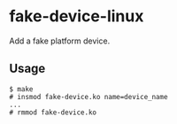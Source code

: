 fake-device-linux
=================

Add a fake platform device.

Usage
-----

```
$ make
# insmod fake-device.ko name=device_name
...
# rmmod fake-device.ko
```
